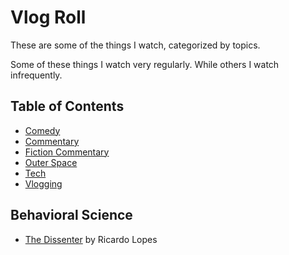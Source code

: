 # Vlog Roll

These are some of the things I watch, categorized by topics.

Some of these things I watch very regularly.
While others I watch infrequently.

## Table of Contents
* [Comedy](comedy.md)
* [Commentary](commentary.md)
* [Fiction Commentary](fiction-commentary.md)
* [Outer Space](outer-space.md)
* [Tech](tech.md)
* [Vlogging](vlogging.md)

## Behavioral Science
* [The Dissenter](https://www.youtube.com/channel/UCTUcatGD6xu4tAcxG-1D4Bg) by Ricardo Lopes

